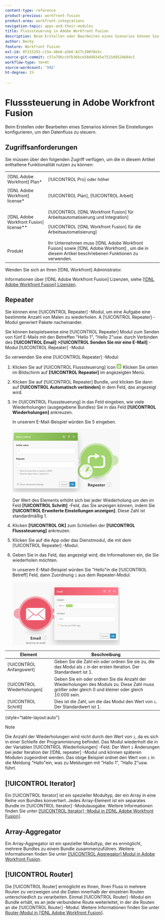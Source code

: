 ```yaml
---
content-type: reference
product-previous: workfront-fusion
product-area: workfront-integrations
navigation-topic: apps-and-their-modules
title: Flusssteuerung in Adobe Workfront Fusion
description: Beim Erstellen oder Bearbeiten eines Szenarios können Sie Einstellungen konfigurieren, um den Datenfluss zu steuern.
author: Becky
feature: Workfront Fusion
exl-id: 0f315192-c15e-48e8-a5b6-827c300f0e5c
source-git-commit: c57a796ccbfb36bce58d49345e7515dd524604c5
workflow-type: tm+mt
source-wordcount: '592'
ht-degree: 1%

---
```


# Flusssteuerung in Adobe Workfront Fusion

Beim Erstellen oder Bearbeiten eines Szenarios können Sie Einstellungen konfigurieren, um den Datenfluss zu steuern.

## Zugriffsanforderungen

Sie müssen über den folgenden Zugriff verfügen, um die in diesem Artikel enthaltene Funktionalität nutzen zu können:

<table style="table-layout:auto"> 
 <col> 
 <col> 
 <tbody> 
  <tr> 
   <td role="rowheader">[!DNL Adobe Workfront] Plan*</td>
  <td> <p>[!UICONTROL Pro] oder höher</p> </td>
  </tr> 
  <tr data-mc-conditions=""> 
   <td role="rowheader">[!DNL Adobe Workfront] license*</td>
   <td> <p>[!UICONTROL Plan], [!UICONTROL Arbeit]</p> </td> 
  </tr> 
  <tr> 
   <td role="rowheader">[!DNL Adobe Workfront Fusion] license**</td> 
   <td> <p>[!UICONTROL [!DNL Workfront Fusion] für Arbeitsautomatisierung und Integration] </p>   <p>[!UICONTROL [!DNL Workfront Fusion] für die Arbeitsautomatisierung]</p>  </td> 
  </tr> 
  <tr> 
   <td role="rowheader">Produkt</td> 
   <td>Ihr Unternehmen muss [!DNL Adobe Workfront Fusion] sowie [!DNL Adobe Workfront] , um die in diesem Artikel beschriebenen Funktionen zu verwenden.</td> 
  </tr> 
 </tbody> 
</table>

Wenden Sie sich an Ihren [!DNL Workfront] Administrator.

Informationen über [!DNL Adobe Workfront Fusion] Lizenzen, siehe [[!DNL Adobe Workfront Fusion] Lizenzen](../../workfront-fusion/get-started/license-automation-vs-integration.md).

## Repeater

Sie können eine [!UICONTROL Repeater] -Modul, um eine Aufgabe eine bestimmte Anzahl von Malen zu wiederholen. A [!UICONTROL Repeater] -Modul generiert Pakete nacheinander.

Sie können beispielsweise eine [!UICONTROL Repeater] Modul zum Senden von fünf E-Mails mit den Betreffen &quot;Hello 1&quot;, &quot;Hello 2&quot;usw. durch Verbinden des **[!UICONTROL Email] >[!UICONTROL Senden Sie mir eine E-Mail]** -Modul [!UICONTROL Repeater] -Modul.

So verwenden Sie eine [!UICONTROL Repeater] -Modul:

1. Klicken Sie auf [!UICONTROL Flusssteuerung] icon ![](assets/flow-control-icon.gif) Klicken Sie unten im Bildschirm auf **[!UICONTROL Repeater]** im angezeigten Menü.
1. Klicken Sie auf [!UICONTROL Repeater] Bundle, und klicken Sie dann auf **[!UICONTROL Automatisch verbinden]** in dem Feld, das angezeigt wird.
1. Im [!UICONTROL Flusssteuerung] in das Feld eingeben, wie viele Wiederholungen (ausgegebene Bundles) Sie in das Feld **[!UICONTROL Wiederholungen]** ankreuzen.

   In unserem E-Mail-Beispiel würden Sie 5 eingeben.

   ![](assets/repeater-2-350x207.png)

   Der Wert des Elements erhöht sich bei jeder Wiederholung um den im Feld **[!UICONTROL Schritt]** -Feld, das Sie anzeigen können, indem Sie **[!UICONTROL Erweiterte Einstellungen anzeigen]**. Diese Zahl ist standardmäßig 1.

1. Klicken **[!UICONTROL OK]** zum Schließen der **[!UICONTROL Flusssteuerung]** ankreuzen.

1. Klicken Sie auf die App oder das Dienstmodul, die mit dem [!UICONTROL Repeater] -Modul.
1. Geben Sie in das Feld, das angezeigt wird, die Informationen ein, die Sie wiederholen möchten.

   In unserem E-Mail-Beispiel würden Sie &quot;Hello&quot;in die [!UICONTROL Betreff] Feld, dann Zuordnung `i` aus dem Repeater-Modul.

   ![](assets/repeater-3-350x207.png)

| Element | Beschreibung |
|---|---|
| [!UICONTROL Anfangswert] | Geben Sie die Zahl ein oder ordnen Sie sie zu, die das Modul als `i` in der ersten Iteration. Der Standardwert ist 1. |
| [!UICONTROL Wiederholungen] | Geben Sie ein oder ordnen Sie die Anzahl der Wiederholungen des Moduls zu. Diese Zahl muss größer oder gleich 0 und kleiner oder gleich 10.000 sein. |
| [!UICONTROL Schritt] | Dies ist die Zahl, um die das Modul den Wert von `i`. Der Standardwert ist 1. |

{style=&quot;table-layout:auto&quot;}

>[!NOTE]
>
>Die Anzahl der Wiederholungen wird nicht durch den Wert von `i`, da es sich in einer Schleife der Programmierung befindet. Das Modul wiederholt die in der Variablen [!UICONTROL Wiederholungen] -Feld. Der Wert `i` Änderungen bei jeder Iteration der [!DNL repeater] -Modul und können späteren Modulen zugeordnet werden. Das obige Beispiel ordnet den Wert von `i` in die Meldung &quot;Hallo&quot;ein, was zu Meldungen mit &quot;Hallo 1&quot;, &quot;Hallo 2&quot;usw. führt.

## [!UICONTROL Iterator]

Ein [!UICONTROL Iterator] ist ein spezieller Modultyp, der ein Array in eine Reihe von Bundles konvertiert. Jedes Array-Element ist ein separates Bundle im [!UICONTROL Iterator] -Modulausgabe. Weitere Informationen finden Sie unter [[!UICONTROL Iterator] -Modul in [!DNL Adobe Workfront Fusion]](../../workfront-fusion/modules/iterator-module.md).

## Array-Aggregator

Ein Array-Aggregator ist ein spezieller Modultyp, der es ermöglicht, mehrere Bundles zu einem Bundle zusammenzuführen. Weitere Informationen finden Sie unter [[!UICONTROL Aggregator] Modul in Adobe Workfront Fusion](../../workfront-fusion/modules/aggregator-module.md).

## [!UICONTROL Router]

Die [!UICONTROL Router] ermöglicht es Ihnen, Ihren Fluss in mehrere Routen zu verzweigen und die Daten innerhalb der einzelnen Routen unterschiedlich zu verarbeiten. Einmal [!UICONTROL Router] -Modul ein Bundle erhält, es an jede verbundene Route weiterleitet, in der die Routen an die [!UICONTROL Router] -Modul. Weitere Informationen finden Sie unter [Router-Modul in [!DNL Adobe Workfront Fusion]](../../workfront-fusion/modules/router-module.md).

<!--
<div data-mc-conditions="QuicksilverOrClassic.Draft mode">
<h2>Directives</h2>
<p>The error handling directives allow you to control how your scenario reacts to errors. For more information, see <a href="../../workfront-fusion/errors/advanced-error-handling.md" class="MCXref xref">Advanced error handling in Adobe Workfront Fusion</a> and <a href="../../workfront-fusion/errors/directives-for-error-handling.md" class="MCXref xref">Directives for error handling in Adobe Workfront Fusion</a>.</p>
</div>
-->
